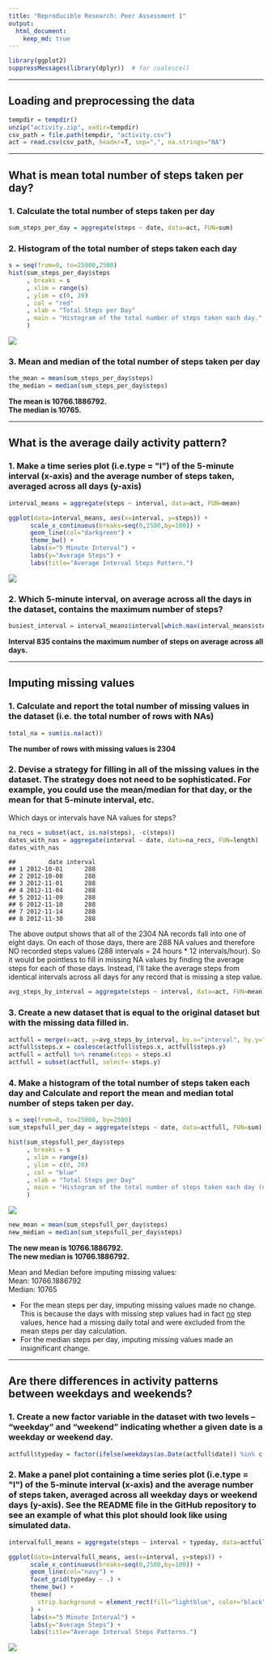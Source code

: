 ```yaml
---
title: "Reproducible Research: Peer Assessment 1"
output: 
  html_document:
    keep_md: true
---
```





``` r
library(ggplot2)
suppressMessages(library(dplyr))  # for coalesce()
```

-----------------------------------------------------  

## Loading and preprocessing the data

``` r
tempdir = tempdir()
unzip("activity.zip", exdir=tempdir)
csv_path = file.path(tempdir, "activity.csv")
act = read.csv(csv_path, header=T, sep=",", na.strings="NA")
```

-----------------------------------------------------

## What is mean total number of steps taken per day?  
### 1. Calculate the total number of steps taken per day

``` r
sum_steps_per_day = aggregate(steps ~ date, data=act, FUN=sum)
```
  
  
### 2. Histogram of the total number of steps taken each day

``` r
s = seq(from=0, to=25000,2500)
hist(sum_steps_per_day$steps
     , breaks = s
     , xlim = range(s)
     , ylim = c(0, 20)
     , col = "red"
     , xlab = "Total Steps per Day"
     , main = "Histogram of the total number of steps taken each day."
     )
```

![](./figure/unnamed-chunk-3-1.png)<!-- -->


### 3. Mean and median of the total number of steps taken per day

``` r
the_mean = mean(sum_steps_per_day$steps)
the_median = median(sum_steps_per_day$steps)
```
**The mean is 10766.1886792.**  
**The median is 10765.**

-----------------------------------------------------  

## What is the average daily activity pattern?
### 1. Make a time series plot (i.e.type = "l") of the 5-minute interval (x-axis) and the average number of steps taken, averaged across all days (y-axis)


``` r
interval_means = aggregate(steps ~ interval, data=act, FUN=mean)

ggplot(data=interval_means, aes(x=interval, y=steps)) +
      scale_x_continuous(breaks=seq(0,2500,by=100)) +
      geom_line(col="darkgreen") +
      theme_bw() +
      labs(x="5 Minute Interval") +
      labs(y="Average Steps") +
      labs(title="Average Interval Steps Pattern.")
```

![](./figure/unnamed-chunk-5-1.png)<!-- -->

### 2. Which 5-minute interval, on average across all the days in the dataset, contains the maximum number of steps?

``` r
busiest_interval = interval_means$interval[which.max(interval_means$steps)]
```
**Interval 835 contains the maximum number of steps on average across all days.**


-----------------------------------------------------  

## Imputing missing values
### 1. Calculate and report the total number of missing values in the dataset (i.e. the total number of rows with NAs)

``` r
total_na = sum(is.na(act))
```
**The number of rows with missing values is 2304**

### 2. Devise a strategy for filling in all of the missing values in the dataset. The strategy does not need to be sophisticated. For example, you could use the mean/median for that day, or the mean for that 5-minute interval, etc.
Which days or intervals have NA values for steps?

``` r
na_recs = subset(act, is.na(steps), -c(steps))
dates_with_nas = aggregate(interval ~ date, data=na_recs, FUN=length)
dates_with_nas
```

```
##         date interval
## 1 2012-10-01      288
## 2 2012-10-08      288
## 3 2012-11-01      288
## 4 2012-11-04      288
## 5 2012-11-09      288
## 6 2012-11-10      288
## 7 2012-11-14      288
## 8 2012-11-30      288
```
The above output shows that all of the 2304 NA records fall into one of eight days. On each of those days, there are 288 NA values and therefore NO recorded steps values (288 intervals = 24 hours * 12 intervals/hour). So it would be pointless to fill in missing NA values by finding the average steps for each of those days. Instead, I'll take the average steps from identical intervals across all days for any record that is missing a step value.

``` r
avg_steps_by_interval = aggregate(steps ~ interval, data=act, FUN=mean)
```

### 3. Create a new dataset that is equal to the original dataset but with the missing data filled in.

``` r
actfull = merge(x=act, y=avg_steps_by_interval, by.x="interval", by.y="interval")
actfull$steps.x = coalesce(actfull$steps.x, actfull$steps.y)
actfull = actfull %>% rename(steps = steps.x)
actfull = subset(actfull, select=-steps.y)
```

### 4. Make a histogram of the total number of steps taken each day and Calculate and report the mean and median total number of steps taken per day.

``` r
s = seq(from=0, to=25000, by=2500)
sum_stepsfull_per_day = aggregate(steps ~ date, data=actfull, FUN=sum)

hist(sum_stepsfull_per_day$steps
     , breaks = s
     , xlim = range(s)
     , ylim = c(0, 20)
     , col = "blue"
     , xlab = "Total Steps per Day"
     , main = "Histogram of the total number of steps taken each day (no missing values)."
     )
```

![](./figure/unnamed-chunk-11-1.png)<!-- -->


``` r
new_mean = mean(sum_stepsfull_per_day$steps)
new_median = median(sum_stepsfull_per_day$steps)
```
**The new mean is 10766.1886792.**  
**The new median is 10766.1886792.**

Mean and Median before imputing missing values:  
Mean: 10766.1886792  
Median: 10765  

- For the mean steps per day, imputing missing values made no change. This is because the days with missing step values had in fact <u>no</u> step values, hence had a missing daily total and were excluded from the mean steps per day calculation.  
- For the median steps per day, imputing missing values made an insignificant change.

-----------------------------------------------------  

## Are there differences in activity patterns between weekdays and weekends?
### 1. Create a new factor variable in the dataset with two levels – “weekday” and “weekend” indicating whether a given date is a weekday or weekend day.

``` r
actfull$typeday = factor(ifelse(weekdays(as.Date(actfull$date)) %in% c("Saturday", "Sunday"), "weekend", "weekday"))
```

### 2. Make a panel plot containing a time series plot (i.e.type = "l") of the 5-minute interval (x-axis) and the average number of steps taken, averaged across all weekday days or weekend days (y-axis). See the README file in the GitHub repository to see an example of what this plot should look like using simulated data.

``` r
intervalfull_means = aggregate(steps ~ interval + typeday, data=actfull, FUN=mean)

ggplot(data=intervalfull_means, aes(x=interval, y=steps)) +
      scale_x_continuous(breaks=seq(0,2500,by=100)) +
      geom_line(col="navy") +
      facet_grid(typeday ~ .) +
      theme_bw() +
      theme(
        strip.background = element_rect(fill="lightblue", color="black")
      ) +
      labs(x="5 Minute Interval") +
      labs(y="Average Steps") +
      labs(title="Average Interval Steps Patterns.")
```

![](./figure/unnamed-chunk-14-1.png)<!-- -->

